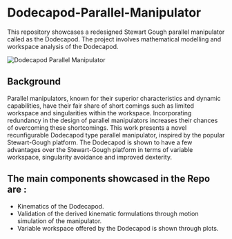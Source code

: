 # Dodecapod-Parallel-Manipulator

This repository showcases a redesigned Stewart Gough parallel manipulator called as the Dodecapod. The project involves mathematical modelling and workspace analysis of the Dodecapod.

![Dodecapod Parallel Manipulator](https://user-images.githubusercontent.com/85007096/233826071-f5ded440-7187-4756-be32-47471588ee07.jpg)

## Background

Parallel manipulators, known for their superior characteristics and dynamic capabilities, have their fair share of short comings such as limited workspace and singularities within the workspace. Incorporating redundancy in the design of parallel manipulators increases their chances of overcoming these shortcomings. This work presents a novel recunfigurable Dodecapod type parallel manipulator, inspired by the popular Stewart-Gough platform. The Dodecapod is shown to have a few advantages over the Stewart-Gough platform in terms of variable workspace, singularity avoidance and improved dexterity.

## The main components showcased in the Repo are :
- Kinematics of the Dodecapod. 
- Validation of the derived kinematic formulations through motion simulation of the manipulator. 
- Variable workspace offered by the Dodecapod is shown through plots.
